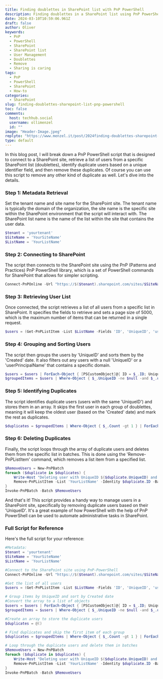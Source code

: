 ```yaml
---
title: Finding doublettes in SharePoint list with PnP PowerShell
description: Finding doublettes in a SharePoint list using PnP PowerShell and remove them.
date: 2024-03-10T10:59:06.961Z
draft: false
author: Oliver
keywords:
  - PnP
  - PowerShell
  - SharePoint
  - SharePoint list
  - User Management
  - Doublettes 
  - Remove
  - Sharing is caring
tags:
  - PnP
  - PowerShell
  - SharePoint
  - How-to
categories:
  - SharePoint
slug: finding-doublettes-sharepoint-list-pnp-powershell
toc: false
comments:
  host: techhub.social
  username: ollimenzel
  id: ""
image: "Header-Image.jpeg"
replyto: "https://www.menzel.it/post/2024finding-doublettes-sharepoint-list-pnp-powershell"
type: default
---
```

In this blog post, I will break down a PnP PowerShell script that is designed to connect to a SharePoint site, retrieve a list of users from a specific SharePoint list (doublettes), identify duplicate users based on a unique identifier field, and then remove these duplicates. Of course you can use this script to remove any other kind of duplicate as well.
Let's dive into the details.

### Step 1: Metadata Retrieval

Set the tenant name and site name for the SharePoint site. The tenant name is typically the domain of the organization, the site name is the specific site within the SharePoint environment that the script will interact with. The SharePoint list name is the name of the list within the site that contains the user data.

```powershell
$tenant = 'yourtenant'
$SiteName = 'YourSiteName'
$ListName = 'YourListName'
```

### Step 2: Connecting to SharePoint

The script then connects to the SharePoint site using the PnP (Patterns and Practices) PnP PowerShell library, which is a set of PowerShell commands for SharePoint that allows for simpler scripting.

```powershell
Connect-PnPOnline -Url "https://$($tenant).sharepoint.com/sites/$SiteName" -interactive
```

### Step 3: Retrieving User List

Once connected, the script retrieves a list of all users from a specific list in SharePoint. It specifies the fields to retrieve and sets a page size of 5000, which is the maximum number of items that can be returned in a single request.

```powershell
$users = (Get-PnPListItem -List $ListName -Fields 'ID', 'UniqueID', 'userPrincipalName', 'EMail', 'Created' -PageSize 5000).FieldValues
```

### Step 4: Grouping and Sorting Users

The script then groups the users by 'UniqueID' and sorts them by the 'Created' date. It also filters out any users with a null 'UniqueID' or a 'userPrincipalName' that contains a specific domain.

```powershell
$users = $users | ForEach-Object { [PSCustomObject]@{ ID = $_.ID; UniqueID = $_.UniqueID; userPrincipalName = $_.userPrincipalName; EMail = $_.EMail; Created = $_.Created } }
$groupedItems = $users | Where-Object { $_.UniqueID -ne $null -and $_.userPrincipalName -notcontains "@specificdomain.com"} | Group-Object -Property UniqueID
```

### Step 5: Identifying Duplicates

The script identifies duplicate users (users with the same 'UniqueID') and stores them in an array. It skips the first user in each group of doublettes, meaning it will keep the oldest user (based on the 'Created' date) and mark the rest as duplicates.

```powershell
$duplicates = $groupedItems | Where-Object { $_.Count -gt 1 } | ForEach-Object { $_.Group | Sort-Object Created | Select-Object -Skip 1 } | Sort-Object UniqueID, Created -Descending
```

### Step 6: Deleting Duplicates

Finally, the script loops through the array of duplicate users and deletes them from the specific list in batches. This is done using the 'Remove-PnPListItem' command, which removes a list item from a specified list.

```powershell
$RemoveUsers = New-PnPBatch
foreach ($duplicate in $duplicates) {
    Write-Host "Deleting user with UniqueID $($duplicate.UniqueID) and userPrincipalName $($duplicate.userPrincipalName)"
    Remove-PnPListItem -List 'YourListName' -Identity $duplicate.ID -Batch $RemoveUsers
}
Invoke-PnPBatch -Batch $RemoveUsers
```

And that's it! This script provides a handy way to manage users in a SharePoint site, specifically by removing duplicate users based on their 'UniqueID'. It's a great example of how PowerShell with the help of PnP PowerShell can be used to automate administrative tasks in SharePoint.

### Full Script for Reference

Here's the full script for your reference:

```powershell
#Metadata:
$tenant = 'yourtenant'
$SiteName = 'YourSiteName'
$ListName = 'YourListName'

#Connect to the SharePoint site using PnP-PowerShell
Connect-PnPOnline -Url "https://$($tenant).sharepoint.com/sites/$SiteName" -interactive

#Get the list of all users
$users = (Get-PnPListItem -List $ListName -Fields 'ID', 'UniqueID', 'userPrincipalName', 'EMail', 'Created' -PageSize 5000).FieldValues

# Group items by UniqueID and sort by Created date
#Convert the array to a list of objects
$users = $users | ForEach-Object { [PSCustomObject]@{ ID = $_.ID; UniqueID = $_.UniqueID; userPrincipalName = $_.userPrincipalName; EMail = $_.EMail; Created = $_.Created } }
$groupedItems = $users | Where-Object { $_.UniqueID -ne $null -and $_.userPrincipalName -notcontains "@specificdomain.com"} | Group-Object -Property UniqueID

#Create an array to store the duplicate users
$duplicates = @()

# Find duplicates and skip the first item of each group
$duplicates = $groupedItems | Where-Object { $_.Count -gt 1 } | ForEach-Object { $_.Group | Sort-Object Created | Select-Object -Skip 1 } | Sort-Object UniqueID, Created -Descending

# Loop through the duplicate users and delete them in batches
$RemoveUsers = New-PnPBatch
foreach ($duplicate in $duplicates) {
    Write-Host "Deleting user with UniqueID $($duplicate.UniqueID) and userPrincipalName $($duplicate.userPrincipalName)"
    Remove-PnPListItem -List 'YourListName' -Identity $duplicate.ID -Batch $RemoveUsers
}
Invoke-PnPBatch -Batch $RemoveUsers
```
